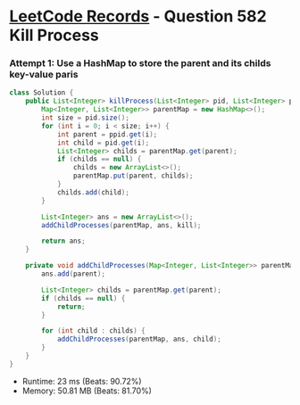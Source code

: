 # [LeetCode Records](../../README.md) - Question 582 Kill Process

### Attempt 1: Use a HashMap to store the parent and its childs key-value paris
```java
class Solution {
    public List<Integer> killProcess(List<Integer> pid, List<Integer> ppid, int kill) {
        Map<Integer, List<Integer>> parentMap = new HashMap<>();
        int size = pid.size();
        for (int i = 0; i < size; i++) {
            int parent = ppid.get(i);
            int child = pid.get(i);
            List<Integer> childs = parentMap.get(parent);
            if (childs == null) {
                childs = new ArrayList<>();
                parentMap.put(parent, childs);
            }
            childs.add(child);
        }

        List<Integer> ans = new ArrayList<>();
        addChildProcesses(parentMap, ans, kill);

        return ans;
    }

    private void addChildProcesses(Map<Integer, List<Integer>> parentMap, List<Integer> ans, int parent) {
        ans.add(parent);

        List<Integer> childs = parentMap.get(parent);
        if (childs == null) {
            return;
        }

        for (int child : childs) {
            addChildProcesses(parentMap, ans, child);
        }
    }
}
```
- Runtime: 23 ms (Beats: 90.72%)
- Memory: 50.81 MB (Beats: 81.70%)

<br>
